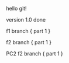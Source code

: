 hello git!

version 1.0 done

f1 branch {
    part 1
}

f2 branch {
    part 1
}

PC2 f2 branch {
    part 1
}